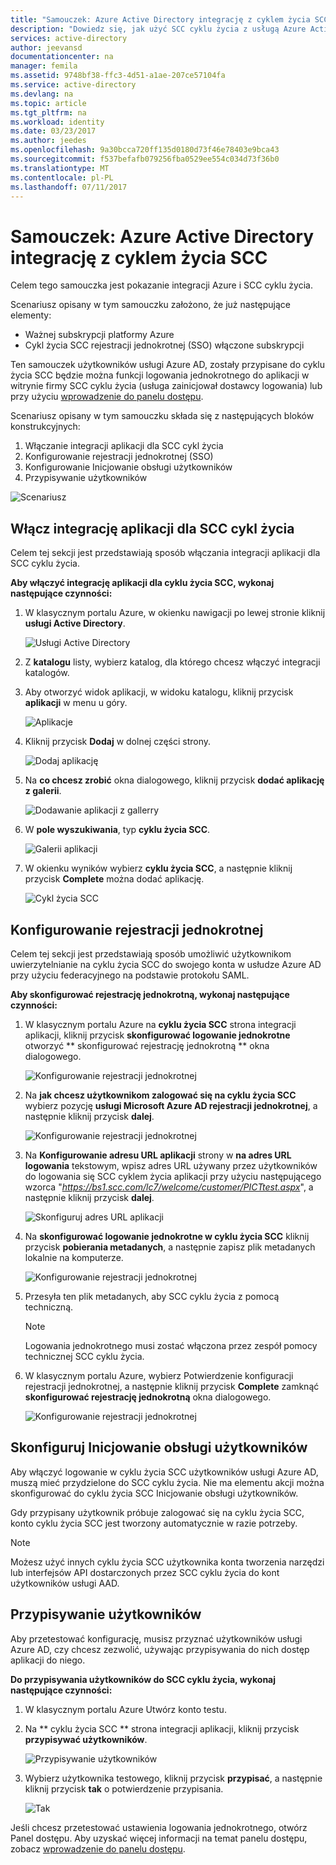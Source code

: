 ```yaml
---
title: "Samouczek: Azure Active Directory integrację z cyklem życia SCC | Dokumentacja firmy Microsoft"
description: "Dowiedz się, jak użyć SCC cyklu życia z usługą Azure Active Directory w celu włączenia logowania jednokrotnego, automatyczne Inicjowanie obsługi i inne!"
services: active-directory
author: jeevansd
documentationcenter: na
manager: femila
ms.assetid: 9748bf38-ffc3-4d51-a1ae-207ce57104fa
ms.service: active-directory
ms.devlang: na
ms.topic: article
ms.tgt_pltfrm: na
ms.workload: identity
ms.date: 03/23/2017
ms.author: jeedes
ms.openlocfilehash: 9a30bcca720ff135d0180d73f46e78403e9bca43
ms.sourcegitcommit: f537befafb079256fba0529ee554c034d73f36b0
ms.translationtype: MT
ms.contentlocale: pl-PL
ms.lasthandoff: 07/11/2017
---
```

# <a name="tutorial-azure-active-directory-integration-with-scc-lifecycle"></a>Samouczek: Azure Active Directory integrację z cyklem życia SCC
Celem tego samouczka jest pokazanie integracji Azure i SCC cyklu życia.  

Scenariusz opisany w tym samouczku założono, że już następujące elementy:

* Ważnej subskrypcji platformy Azure
* Cykl życia SCC rejestracji jednokrotnej (SSO) włączone subskrypcji

Ten samouczek użytkowników usługi Azure AD, zostały przypisane do cyklu życia SCC będzie można funkcji logowania jednokrotnego do aplikacji w witrynie firmy SCC cyklu życia (usługa zainicjował dostawcy logowania) lub przy użyciu [wprowadzenie do panelu dostępu](active-directory-saas-access-panel-introduction.md).

Scenariusz opisany w tym samouczku składa się z następujących bloków konstrukcyjnych:

1. Włączanie integracji aplikacji dla SCC cykl życia
2. Konfigurowanie rejestracji jednokrotnej (SSO)
3. Konfigurowanie Inicjowanie obsługi użytkowników
4. Przypisywanie użytkowników

![Scenariusz](./media/active-directory-saas-scc-lifecycle-tutorial/IC794120.png "scenariusza")

## <a name="enable-the-application-integration-for-scc-lifecycle"></a>Włącz integrację aplikacji dla SCC cykl życia
Celem tej sekcji jest przedstawiają sposób włączania integracji aplikacji dla SCC cyklu życia.

**Aby włączyć integrację aplikacji dla cyklu życia SCC, wykonaj następujące czynności:**

1. W klasycznym portalu Azure, w okienku nawigacji po lewej stronie kliknij **usługi Active Directory**.
   
    ![Usługi Active Directory](./media/active-directory-saas-scc-lifecycle-tutorial/IC700993.png "usługi Active Directory")
2. Z **katalogu** listy, wybierz katalog, dla którego chcesz włączyć integracji katalogów.
3. Aby otworzyć widok aplikacji, w widoku katalogu, kliknij przycisk **aplikacji** w menu u góry.
   
    ![Aplikacje](./media/active-directory-saas-scc-lifecycle-tutorial/IC700994.png "aplikacji")
4. Kliknij przycisk **Dodaj** w dolnej części strony.
   
    ![Dodaj aplikację](./media/active-directory-saas-scc-lifecycle-tutorial/IC749321.png "Dodaj aplikację")
5. Na **co chcesz zrobić** okna dialogowego, kliknij przycisk **dodać aplikację z galerii**.
   
    ![Dodawanie aplikacji z gallerry](./media/active-directory-saas-scc-lifecycle-tutorial/IC749322.png "dodać aplikację z gallerry")
6. W **pole wyszukiwania**, typ **cyklu życia SCC**.
   
    ![Galerii aplikacji](./media/active-directory-saas-scc-lifecycle-tutorial/IC794121.png "galerii aplikacji")
7. W okienku wyników wybierz **cyklu życia SCC**, a następnie kliknij przycisk **Complete** można dodać aplikację.
   
    ![Cykl życia SCC](./media/active-directory-saas-scc-lifecycle-tutorial/IC795082.png "SCC cykl życia")
   
## <a name="configure-single-sign-on"></a>Konfigurowanie rejestracji jednokrotnej

Celem tej sekcji jest przedstawiają sposób umożliwić użytkownikom uwierzytelnianie na cyklu życia SCC do swojego konta w usłudze Azure AD przy użyciu federacyjnego na podstawie protokołu SAML.

**Aby skonfigurować rejestrację jednokrotną, wykonaj następujące czynności:**

1. W klasycznym portalu Azure na **cyklu życia SCC** strona integracji aplikacji, kliknij przycisk **skonfigurować logowanie jednokrotne** otworzyć ** skonfigurować rejestrację jednokrotną ** okna dialogowego.
   
    ![Konfigurowanie rejestracji jednokrotnej](./media/active-directory-saas-scc-lifecycle-tutorial/IC794122.png "skonfigurować logowanie jednokrotne")
2. Na **jak chcesz użytkownikom zalogować się na cyklu życia SCC** wybierz pozycję **usługi Microsoft Azure AD rejestracji jednokrotnej**, a następnie kliknij przycisk **dalej**.
   
    ![Konfigurowanie rejestracji jednokrotnej](./media/active-directory-saas-scc-lifecycle-tutorial/IC794123.png "skonfigurować logowanie jednokrotne")
3. Na **Konfigurowanie adresu URL aplikacji** strony w **na adres URL logowania** tekstowym, wpisz adres URL używany przez użytkowników do logowania się SCC cyklem życia aplikacji przy użyciu następującego wzorca "*https://bs1.scc.com/lc7/welcome/customer/PICTtest.aspx*", a następnie kliknij przycisk **dalej**.
   
    ![Skonfiguruj adres URL aplikacji](./media/active-directory-saas-scc-lifecycle-tutorial/IC794124.png "skonfigurować adres URL aplikacji")
4. Na **skonfigurować logowanie jednokrotne w cyklu życia SCC** kliknij przycisk **pobierania metadanych**, a następnie zapisz plik metadanych lokalnie na komputerze.
   
   ![Konfigurowanie rejestracji jednokrotnej](./media/active-directory-saas-scc-lifecycle-tutorial/IC795083.png "skonfigurować logowanie jednokrotne")
5. Przesyła ten plik metadanych, aby SCC cyklu życia z pomocą techniczną.
   
   >[!NOTE]
   >Logowania jednokrotnego musi zostać włączona przez zespół pomocy technicznej SCC cyklu życia.
   > 
   > 

6. W klasycznym portalu Azure, wybierz Potwierdzenie konfiguracji rejestracji jednokrotnej, a następnie kliknij przycisk **Complete** zamknąć **skonfigurować rejestrację jednokrotną** okna dialogowego.
   
    ![Konfigurowanie rejestracji jednokrotnej](./media/active-directory-saas-scc-lifecycle-tutorial/IC794125.png "skonfigurować logowanie jednokrotne")
   
## <a name="configure-user-provisioning"></a>Skonfiguruj Inicjowanie obsługi użytkowników

Aby włączyć logowanie w cyklu życia SCC użytkowników usługi Azure AD, muszą mieć przydzielone do SCC cyklu życia. Nie ma elementu akcji można skonfigurować do cyklu życia SCC Inicjowanie obsługi użytkowników.

Gdy przypisany użytkownik próbuje zalogować się na cyklu życia SCC, konto cyklu życia SCC jest tworzony automatycznie w razie potrzeby.

>[!NOTE]
>Możesz użyć innych cyklu życia SCC użytkownika konta tworzenia narzędzi lub interfejsów API dostarczonych przez SCC cyklu życia do kont użytkowników usługi AAD.
> 
> 

## <a name="assign-users"></a>Przypisywanie użytkowników
Aby przetestować konfigurację, musisz przyznać użytkowników usługi Azure AD, czy chcesz zezwolić, używając przypisywania do nich dostęp aplikacji do niego.

**Do przypisywania użytkowników do SCC cyklu życia, wykonaj następujące czynności:**

1. W klasycznym portalu Azure Utwórz konto testu.
2. Na ** cyklu życia SCC ** strona integracji aplikacji, kliknij przycisk **przypisywać użytkowników**.
   
    ![Przypisywanie użytkowników](./media/active-directory-saas-scc-lifecycle-tutorial/IC794126.png "przypisywanie użytkowników")
3. Wybierz użytkownika testowego, kliknij przycisk **przypisać**, a następnie kliknij przycisk **tak** o potwierdzenie przypisania.
   
    ![Tak](./media/active-directory-saas-scc-lifecycle-tutorial/IC767830.png "tak")

Jeśli chcesz przetestować ustawienia logowania jednokrotnego, otwórz Panel dostępu. Aby uzyskać więcej informacji na temat panelu dostępu, zobacz [wprowadzenie do panelu dostępu](active-directory-saas-access-panel-introduction.md).

